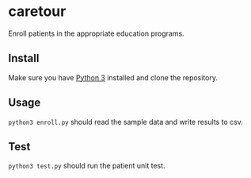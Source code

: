 # caretour

Enroll patients in the appropriate education programs.

## Install

Make sure you have [Python 3](https://www.python.org/downloads/) installed and clone the repository.

## Usage

`python3 enroll.py` should read the sample data and write results to csv.

## Test

`python3 test.py` should run the patient unit test.
